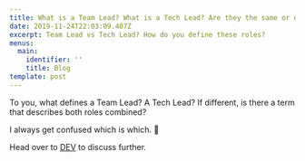 ```yaml
---
title: What is a Team Lead? What is a Tech Lead? Are they the same or different?
date: 2019-11-24T22:03:09.407Z
excerpt: Team Lead vs Tech Lead? How do you define these roles?
menus:
  main:
    identifier: ''
    title: Blog
template: post
---
```

To you, what defines a Team Lead? A Tech Lead? If different, is there a term that describes both roles combined?

I always get confused which is which. 🤔

Head over to [DEV](https://dev.to/cristinaruth/discuss-what-is-a-team-lead-what-is-a-tech-lead-are-they-the-same-or-different-139i) to discuss further.
